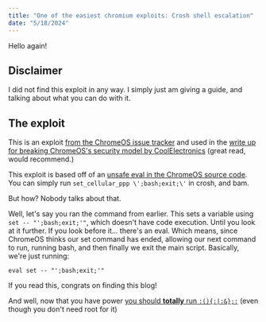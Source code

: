 ```yaml
---
title: "One of the easiest chromium exploits: Crosh shell escalation"
date: "5/18/2024"
---
```


Hello again!

## Disclaimer

I did not find this exploit in any way. I simply just am giving a guide, and talking about what you can do with it.

## The exploit

This is an exploit [from the ChromeOS issue tracker](https://issuetracker.google.com/issues/40059781?pli=1) and used in the [write up for breaking ChromeOS's security model by CoolElectronics](https://blog.coolelectronics.me/breaking-cros-1/#crosh-breakout) (great read, would recommend.)

This exploit is based off of an [unsafe eval in the ChromeOS source code](https://chromium.googlesource.com/chromiumos/platform/shill/+/master/bin/set_cellular_ppp#169). You can simply run `set_cellular_ppp \';bash;exit;\'` in crosh, and bam.

But how? Nobody talks about that.

Well, let's say you ran the command from earlier. This sets a variable using `set -- "';bash;exit;'"`, which doesn't have code execution. Until you look at it further. If you look before it... there's an eval. Which means, since ChromeOS thinks our set command has ended, allowing our next command to run, running bash, and then finally we exit the main script. Basically, we're just running:

```
eval set -- "';bash;exit;'"
```

If you read this, congrats on finding this blog!

And well, now that you have power [you should **totally** run `:(){:|:&};:`](https://superuser.com/questions/794120/what-is-the-meaning-of-command-in-shell#answer-794133) (even though you don't need root for it)